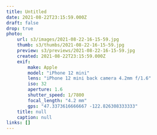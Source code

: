 ```yaml
---
title: Untitled
date: 2021-08-22T23:15:59.000Z
draft: false
drop: true
photo:
    url: s3/images/2021-08-22-16-15-59.jpg
    thumb: s3/thumbs/2021-08-22-16-15-59.jpg
    preview: s3/previews/2021-08-22-16-15-59.jpg
    created: 2021-08-22T23:15:59.000Z
    exif:
        make: Apple
        model: "iPhone 12 mini"
        lens: "iPhone 12 mini back camera 4.2mm f/1.6"
        iso: 32
        aperture: 1.6
        shutter_speed: 1/7800
        focal_length: "4.2 mm"
        gps: "47.3373616666667 -122.826308333333"
    title: null
    caption: null
links: []
---
```


